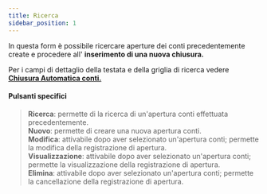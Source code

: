 ```yaml
---
title: Ricerca
sidebar_position: 1
---
```


In questa form è possibile ricercare aperture dei conti precedentemente create e procedere all' **inserimento di una nuova chiusura.**

Per i campi di dettaglio della testata e della griglia di ricerca vedere **[Chiusura Automatica conti.](/docs/finance-area/ledger-records/records/automatic-account-closing/search)**

#### Pulsanti specifici

> **Ricerca**: permette di la ricerca di un'apertura conti effettuata precedentemente.  
> **Nuovo**: permette di creare una nuova apertura conti.  
> **Modifica**: attivabile dopo aver selezionato un'apertura conti; permette la modifica della registrazione di apertura.  
> **Visualizzazione**: attivabile dopo aver selezionato un'apertura conti; permette la visualizzazione della registrazione di apertura.  
> **Elimina**: attivabile dopo aver selezionato un'apertura conti; permette la cancellazione della registrazione di apertura.  